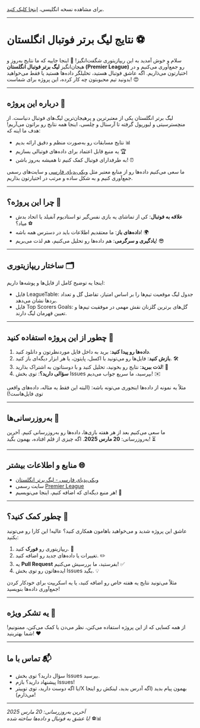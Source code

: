 برای مشاهده نسخه انگلیسی، [اینجا کلیک کنید](README.md).

<hr>

# نتایج لیگ برتر فوتبال انگلستان ⚽

سلام و خوش آمدید به این ریپازیتوری شگفت‌انگیز! 🎉 اینجا جاییه که ما نتایج به‌روز و هیجان‌انگیز **لیگ برتر فوتبال انگلستان (Premier League)** رو جمع‌آوری می‌کنیم و در اختیارتون می‌ذاریم. اگه عاشق فوتبال هستید، تحلیلگر داده‌ها هستید یا فقط می‌خواهید بدونید تیم محبوبتون چه کار کرده، این پروژه برای شماست! 😍

---

## درباره این پروژه 🌟
لیگ برتر انگلستان یکی از معتبرترین و پرهیجان‌ترین لیگ‌های فوتبال دنیاست. از منچسترسیتی و لیورپول گرفته تا آرسنال و چلسی، اینجا همه نتایج رو براتون می‌آریم! هدف ما اینه که:
- نتایج مسابقات رو به‌صورت منظم و دقیق ارائه بدیم 📊  
- یه منبع قابل اعتماد برای داده‌های فوتبالی بسازیم 🏆  
- به طرفدارای فوتبال کمک کنیم تا همیشه به‌روز باشن! ⏰  

ما سعی می‌کنیم داده‌ها رو از منابع معتبر مثل [ویکی‌پدیای فارسی](https://fa.wikipedia.org/wiki/%D9%84%DB%8C%DA%AF_%D8%A8%D8%B1%D8%AA%D8%B1_%D9%81%D9%88%D8%AA%D8%A8%D8%A7%D9%84_%D8%A7%D9%86%DA%AF%D9%84%D8%B3%D8%AA%D8%A7%D9%86) و سایت‌های رسمی جمع‌آوری کنیم و به شکل ساده و مرتب در اختیارتون بذاریم.

---

## چرا این پروژه؟ 🤔
- **علاقه به فوتبال**: کی از تماشای یه بازی نفس‌گیر تو استادیوم آنفیلد یا اتحاد بدش میاد؟ ⚽  
- **داده‌های باز**: ما معتقدیم اطلاعات باید در دسترس همه باشه! 🌍  
- **یادگیری و سرگرمی**: هم داده‌ها رو تحلیل می‌کنیم، هم لذت می‌بریم! 😎  

---

## ساختار ریپازیتوری 🗂️
اینجا یه توضیح کامل از فایل‌ها و پوشه‌ها داریم:
- فایل LeagueTable: جدول لیگ موقعیت تیم‌ها را بر اساس امتیاز، تفاضل گل و تعداد بردها نشان می‌دهد.
- فایل Top Scorers Goals: گل‌های برترین گلزنان نقش مهمی در موفقیت تیم‌ها و تعیین قهرمان لیگ دارند.

---

## چطور از این پروژه استفاده کنید 🚀
1. **داده‌ها رو پیدا کنید**: برید به داخل فایل موردنظرتون و دانلود کنید.  
2. **بازش کنید**: فایل‌ها رو می‌تونید با اکسل، پایتون، یا هر ابزار دیگه‌ای باز کنید. 🛠️  
3. **لذت ببرید**: نتایج رو بخونید، تحلیل کنید و با دوستاتون به اشتراک بذارید! 🎊  
4. **سؤالی دارید؟**: توی بخش Issues بپرسید، ما سریع جواب می‌دیم! ✉️  

مثلاً یه نمونه از داده‌ها اینجوری می‌تونه باشه:
(البته این فقط یه مثاله، داده‌های واقعی توی فایل‌هاست!)

---

## به‌روزرسانی‌ها 📅
ما سعی می‌کنیم بعد از هر هفته بازی‌ها، داده‌ها رو به‌روزرسانی کنیم. آخرین به‌روزرسانی: **20 مارس 2025**. اگه چیزی از قلم افتاده، بهمون بگید! ⏳

---

## منابع و اطلاعات بیشتر 🌐
- [ویکی‌پدیای فارسی - لیگ برتر انگلستان](https://fa.wikipedia.org/wiki/%D9%84%DB%8C%DA%AF_%D8%A8%D8%B1%D8%AA%D8%B1_%D9%81%D9%88%D8%AA%D8%A8%D8%A7%D9%84_%D8%A7%D9%86%DA%AF%D9%84%D8%B3%D8%AA%D8%A7%D9%86)  
- سایت رسمی [Premier League](https://www.premierleague.com/)  
- هر منبع دیگه‌ای که اضافه کنیم، اینجا می‌نویسیم! 🔗  

---

## چطور کمک کنید؟ 🤝
عاشق این پروژه شدید و می‌خواهید باهامون همکاری کنید؟ عالیه! این کارا رو می‌تونید بکنید:
1. ریپازیتوری رو **فورک** کنید. 🍴  
2. تغییرات یا داده‌های جدید رو اضافه کنید. ✏️  
3. یه **Pull Request** بفرستید، ما بررسیش می‌کنیم! ✅  
4. ایده‌هاتون رو توی بخش Issues بگید. 💡  

مثلاً می‌تونید نتایج یه هفته خاص رو اضافه کنید، یا یه اسکریپت برای خودکار کردن جمع‌آوری داده‌ها بنویسید!

---

## یه تشکر ویژه 🙌
از همه کسایی که از این پروژه استفاده می‌کنن، نظر می‌دن یا کمک می‌کنن، ممنونیم! شما بهترینید! ❤️  

---

## تماس با ما 📬
- سؤال دارید؟ توی بخش Issues بپرسید.  
- پیشنهاد دارید؟ بازم Issues!  
- یا اگه دوست دارید، توی توییتر/X بهمون پیام بدید (اگه آدرس بدید، لینکش رو اینجا می‌ذارم)!  

---

*آخرین به‌روزرسانی: 20 مارس 2025*  
*با عشق به فوتبال و داده‌ها ساخته شده!* ⚽📊
